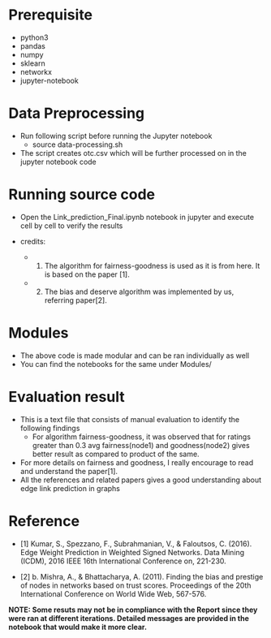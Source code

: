 # Prerequisite
* python3
* pandas
* numpy
* sklearn
* networkx
* jupyter-notebook

# Data Preprocessing
* Run following script before running the Jupyter notebook
	* source data-processing.sh
* The script creates otc.csv which will be further processed on in the jupyter notebook code 

# Running source code
* Open the Link_prediction_Final.ipynb notebook in jupyter and execute cell by cell to verify the results

* credits:
	* 1) The algorithm for fairness-goodness is used as it is from here. It is based on the paper [1]. 
	* 2) The bias and deserve algorithm was implemented by us, referring paper[2].

# Modules
* The above code is made modular and can be ran individually as well
* You can find the notebooks for the same under Modules/

# Evaluation result
* This is a text file that consists of manual evaluation to identify the following findings
	* For algorithm fairness-goodness, it was observed that for ratings greater than 0.3 avg fairness(node1) and goodness(node2) gives better result as compared to product of the same.
* For more details on fairness and goodness, I really encourage to read and understand the paper[1].
* All the references and related papers gives a good understanding about edge link prediction in graphs

# Reference
* [1] Kumar, S., Spezzano, F., Subrahmanian, V., & Faloutsos, C. (2016). Edge Weight Prediction in Weighted Signed Networks. Data Mining (ICDM), 2016 IEEE 16th International Conference on, 221-230.

* [2] b. Mishra, A., & Bhattacharya, A. (2011). Finding the bias and prestige of nodes in networks based on trust scores. Proceedings of the 20th International Conference on World Wide Web, 567-576. 

**NOTE: Some resuts may not be in compliance with the Report since they were ran at different iterations. Detailed messages are provided in the notebook that would make it more clear.**
